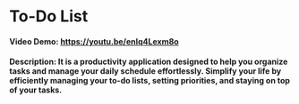 # To-Do List
#### Video Demo:  <https://youtu.be/enIq4Lexm8o>
#### Description: It is a productivity application designed to help you organize tasks and manage your daily schedule effortlessly. Simplify your life by efficiently managing your to-do lists, setting priorities, and staying on top of your tasks.
